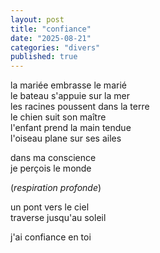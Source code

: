 ```yaml
---
layout: post
title: "confiance"
date: "2025-08-21"
categories: "divers"
published: true
---
```


la mariée embrasse le marié  
le bateau s'appuie sur la mer  
les racines poussent dans la terre  
le chien suit son maître  
l'enfant prend la main tendue  
l'oiseau plane sur ses ailes  

dans ma conscience  
je perçois le monde  

(*respiration profonde*)  

un pont vers le ciel  
traverse jusqu'au soleil  

j'ai confiance en toi  
